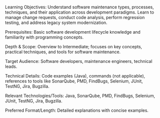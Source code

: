 Learning Objectives: Understand software maintenance types, processes, techniques, and their application across development paradigms. Learn to manage change requests, conduct code analysis, perform regression testing, and address legacy system modernization.

Prerequisites: Basic software development lifecycle knowledge and familiarity with programming concepts.

Depth & Scope: Overview to Intermediate; focuses on key concepts, practical techniques, and tools for software maintenance.

Target Audience: Software developers, maintenance engineers, technical leads.

Technical Details: Code examples (Java), commands (not applicable), references to tools like SonarQube, PMD, FindBugs, Selenium, JUnit, TestNG, Jira, Bugzilla.

Relevant Technologies/Tools: Java, SonarQube, PMD, FindBugs, Selenium, JUnit, TestNG, Jira, Bugzilla.

Preferred Format/Length: Detailed explanations with concise examples.
